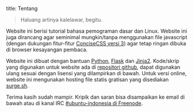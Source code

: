 title: Tentang

> Haluang artinya kalelawar, begitu.

Website ini berisi tutorial bahasa pemograman dasar dan Linux.
Website ini juga dirancang agar seminimal mungkin/tanpa menggunakan file javascript (dengan dukungan fitur-fitur [ConciseCSS versi 3][1]) agar tetap ringan dibuka di browser kesayangan pembaca.

Website ini dibuat dengan bantuan [Python][2], [Flask][3] dan [Jinja2][4].
Kode/skrip yang digunakan untuk website ada di [repositori github][5], dapat digunakan ulang sesuai dengan lisensi yang dilampirkan di bawah.
Untuk versi online, website ini mengunakan hosting file statis gratisan yang disediakan [surge.sh][6].

Terima kasih sudah mampir. Kripik dan saran bisa disampaikan ke email di bawah atau di kanal IRC [#ubuntu-indonesia di Freenode][7].


[1]: http://concisecss.com/archive/v3.0.0/
[2]: https://python.org
[3]: http://flask.pocoo.org/
[4]: http://jinja.pocoo.org/
[5]: https://github.com/PagarUbuntu-Indonesia/haluang
[6]: https://surge.sh
[7]: https://webchat.freenode.net/?channels=ubuntu-indonesia